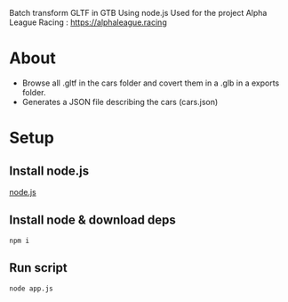 Batch transform GLTF in GTB Using node.js
Used for the project Alpha League Racing : https://alphaleague.racing

# About

- Browse all .gltf in the cars folder and covert them in a .glb in a exports folder.
- Generates a JSON file describing the cars (cars.json)

# Setup

## Install node.js

[node.js](https://nodejs.org/)

## Install node & download deps

`npm i`

## Run script

`node app.js`
